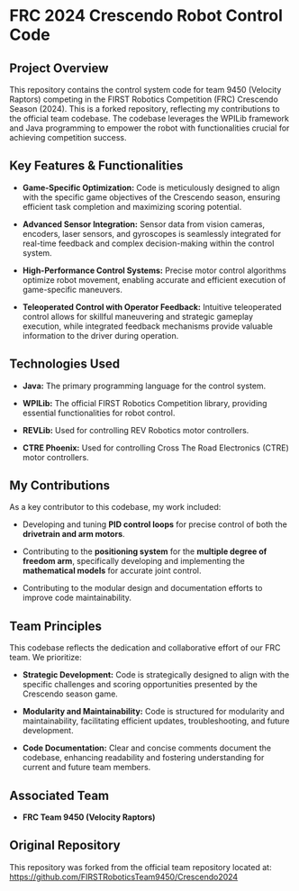 # FRC 2024 Crescendo Robot Control Code

## Project Overview

This repository contains the control system code for team 9450 (Velocity Raptors) competing in the FIRST Robotics Competition (FRC) Crescendo Season (2024). This is a forked repository, reflecting my contributions to the official team codebase. The codebase leverages the WPILib framework and Java programming to empower the robot with functionalities crucial for achieving competition success.

## Key Features & Functionalities

* **Game-Specific Optimization:** Code is meticulously designed to align with the specific game objectives of the Crescendo season, ensuring efficient task completion and maximizing scoring potential.

* **Advanced Sensor Integration:** Sensor data from vision cameras, encoders, laser sensors, and gyroscopes is seamlessly integrated for real-time feedback and complex decision-making within the control system.

* **High-Performance Control Systems:** Precise motor control algorithms optimize robot movement, enabling accurate and efficient execution of game-specific maneuvers.

* **Teleoperated Control with Operator Feedback:** Intuitive teleoperated control allows for skillful maneuvering and strategic gameplay execution, while integrated feedback mechanisms provide valuable information to the driver during operation.

## Technologies Used

* **Java:** The primary programming language for the control system.

* **WPILib:** The official FIRST Robotics Competition library, providing essential functionalities for robot control.

* **REVLib:** Used for controlling REV Robotics motor controllers.

* **CTRE Phoenix:** Used for controlling Cross The Road Electronics (CTRE) motor controllers.

## My Contributions

As a key contributor to this codebase, my work included:

* Developing and tuning **PID control loops** for precise control of both the **drivetrain and arm motors**.

* Contributing to the **positioning system** for the **multiple degree of freedom arm**, specifically developing and implementing the **mathematical models** for accurate joint control.

* Contributing to the modular design and documentation efforts to improve code maintainability.

## Team Principles

This codebase reflects the dedication and collaborative effort of our FRC team. We prioritize:

* **Strategic Development:** Code is strategically designed to align with the specific challenges and scoring opportunities presented by the Crescendo season game.

* **Modularity and Maintainability:** Code is structured for modularity and maintainability, facilitating efficient updates, troubleshooting, and future development.

* **Code Documentation:** Clear and concise comments document the codebase, enhancing readability and fostering understanding for current and future team members.

## Associated Team
* **FRC Team 9450 (Velocity Raptors)**



## Original Repository

This repository was forked from the official team repository located at:
<https://github.com/FIRSTRoboticsTeam9450/Crescendo2024>
